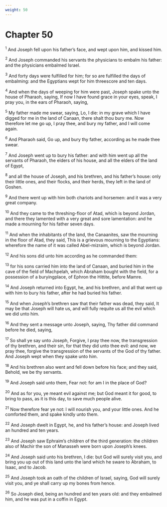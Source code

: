 ```yaml
---
weight: 50
---
```


# Chapter 50

<sup>1</sup> And Joseph fell upon his father’s face, and wept upon him, and kissed him. 

<sup>2</sup> And Joseph commanded his servants the physicians to embalm his father: and the physicians embalmed Israel. 

<sup>3</sup> And forty days were fulfilled for him; for so are fulfilled the days of embalming: and the Egyptians wept for him threescore and ten days. 

<sup>4</sup> And when the days of weeping for him were past, Joseph spake unto the house of Pharaoh, saying, If now I have found grace in your eyes, speak, I pray you, in the ears of Pharaoh, saying, 

<sup>5</sup> My father made me swear, saying, Lo, I die: in my grave which I have digged for me in the land of Canaan, there shalt thou bury me. Now therefore let me go up, I pray thee, and bury my father, and I will come again. 

<sup>6</sup> And Pharaoh said, Go up, and bury thy father, according as he made thee swear. 

<sup>7</sup> And Joseph went up to bury his father: and with him went up all the servants of Pharaoh, the elders of his house, and all the elders of the land of Egypt, 

<sup>8</sup> and all the house of Joseph, and his brethren, and his father’s house: only their little ones, and their flocks, and their herds, they left in the land of Goshen. 

<sup>9</sup> And there went up with him both chariots and horsemen: and it was a very great company. 

<sup>10</sup> And they came to the threshing-floor of Atad, which is beyond Jordan, and there they lamented with a very great and sore lamentation: and he made a mourning for his father seven days. 

<sup>11</sup> And when the inhabitants of the land, the Canaanites, saw the mourning in the floor of Atad, they said, This is a grievous mourning to the Egyptians: wherefore the name of it was called Abel-mizraim, which is beyond Jordan. 

<sup>12</sup> And his sons did unto him according as he commanded them: 

<sup>13</sup> for his sons carried him into the land of Canaan, and buried him in the cave of the field of Machpelah, which Abraham bought with the field, for a possession of a buryingplace, of Ephron the Hittite, before Mamre. 

<sup>14</sup> And Joseph returned into Egypt, he, and his brethren, and all that went up with him to bury his father, after he had buried his father. 

<sup>15</sup> And when Joseph’s brethren saw that their father was dead, they said, It may be that Joseph will hate us, and will fully requite us all the evil which we did unto him. 

<sup>16</sup> And they sent a message unto Joseph, saying, Thy father did command before he died, saying, 

<sup>17</sup> So shall ye say unto Joseph, Forgive, I pray thee now, the transgression of thy brethren, and their sin, for that they did unto thee evil: and now, we pray thee, forgive the transgression of the servants of the God of thy father. And Joseph wept when they spake unto him. 

<sup>18</sup> And his brethren also went and fell down before his face; and they said, Behold, we be thy servants. 

<sup>19</sup> And Joseph said unto them, Fear not: for am I in the place of God? 

<sup>20</sup> And as for you, ye meant evil against me; but God meant it for good, to bring to pass, as it is this day, to save much people alive. 

<sup>21</sup> Now therefore fear ye not: I will nourish you, and your little ones. And he comforted them, and spake kindly unto them. 

<sup>22</sup> And Joseph dwelt in Egypt, he, and his father’s house: and Joseph lived an hundred and ten years. 

<sup>23</sup> And Joseph saw Ephraim’s children of the third generation: the children also of Machir the son of Manasseh were born upon Joseph’s knees. 

<sup>24</sup> And Joseph said unto his brethren, I die: but God will surely visit you, and bring you up out of this land unto the land which he sware to Abraham, to Isaac, and to Jacob. 

<sup>25</sup> And Joseph took an oath of the children of Israel, saying, God will surely visit you, and ye shall carry up my bones from hence. 

<sup>26</sup> So Joseph died, being an hundred and ten years old: and they embalmed him, and he was put in a coffin in Egypt. 

